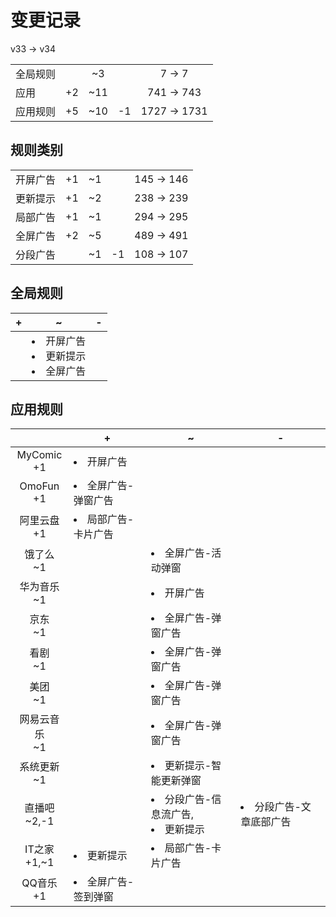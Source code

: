 # 变更记录

v33 -> v34

||||||
|-|:-:|:-:|:-:|:-:|
|全局规则||~3||7 -> 7|
|应用|+2|~11||741 -> 743|
|应用规则|+5|~10|-1|1727 -> 1731|

## 规则类别

||||||
|-|:-:|:-:|:-:|:-:|
|开屏广告|+1|~1||145 -> 146|
|更新提示|+1|~2||238 -> 239|
|局部广告|+1|~1||294 -> 295|
|全屏广告|+2|~5||489 -> 491|
|分段广告||~1|-1|108 -> 107|

## 全局规则

|+|~|-|
|-|-|-|
||<li>开屏广告<li>更新提示<li>全屏广告||

## 应用规则

||+|~|-|
|:-:|-|-|-|
|MyComic<br>+1|<li>开屏广告|||
|OmoFun<br>+1|<li>全屏广告-弹窗广告|||
|阿里云盘<br>+1|<li>局部广告-卡片广告|||
|饿了么<br>~1||<li>全屏广告-活动弹窗||
|华为音乐<br>~1||<li>开屏广告||
|京东<br>~1||<li>全屏广告-弹窗广告||
|看剧<br>~1||<li>全屏广告-弹窗广告||
|美团<br>~1||<li>全屏广告-弹窗广告||
|网易云音乐<br>~1||<li>全屏广告-弹窗广告||
|系统更新<br>~1||<li>更新提示-智能更新弹窗||
|直播吧<br>~2,-1||<li>分段广告-信息流广告,<li>更新提示|<li>分段广告-文章底部广告|
|IT之家<br>+1,~1|<li>更新提示|<li>局部广告-卡片广告||
|QQ音乐<br>+1|<li>全屏广告-签到弹窗|||
